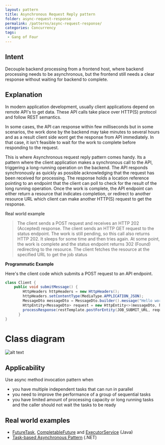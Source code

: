 ```yaml
---
layout: pattern
title: Asynchronous Request Reply pattern
folder: async-request-response
permalink: /patterns/async-request-response/
categories: Concurrency
tags:
 - Gang of Four
---
```


## Intent

Decouple backend processing from a frontend host, where backend processing needs to be asynchronous,
but the frontend still needs a clear response without waiting for backend to complete.

## Explanation

In modern application development, usually client applications depend on remote
API's to get data. These API calls take place over HTTP(S) protocol and follow REST semantics.

In some cases, the API can response within few milliseconds but in some scenarios, the work
done by the backend may take minutes to several hours and as a result client side wont
get the response from API immediately. In that case, it isn't feasible to wait for the work
to complete before responding to the request.

This is where Asynchronous request reply pattern comes handy. Its a pattern where the client
application makes a synchronous call to the API, triggering a long-running operation on the backend.
The API responds synchronously as quickly as possible acknowledging that the request has been
received for processing. The response holds a location reference pointing to an endpoint that
the client can poll to check for the result of the long running operation. Once the work is
complete, the API endpoint can either return a resource that indicates completion,
or redirect to another resource URL which client can make another HTTP(S) request to get the
response.

Real world example

> The client sends a POST request and receives an HTTP 202 (Accepted) response.
> The client sends an HTTP GET request to the status endpoint. The work is still pending,
> so this call also returns HTTP 202. It sleeps for some time and then tries again.
> At some point, the work is complete and the status endpoint returns 302 (Found)
> redirecting to the resource.
> The client fetches the resource at the specified URL to get the job status

**Programmatic Example**

Here's the client code which submits a POST request to an API endpoint.

```java
class Client {
    public void submitMessage() {
        HttpHeaders httpHeaders = new HttpHeaders();
        httpHeaders.setContentType(MediaType.APPLICATION_JSON);
        MessageDto messageDto = MessageDto.builder().message("Hello world").createResource(true).build();
        HttpEntity<MessageDto> request = new HttpEntity<>(messageDto, httpHeaders);
        processResponse(restTemplate.postForEntity(JOB_SUBMIT_URL, request, Message.class));
      }
}
```
# Class diagram
![alt text](./etc/async-method-invocation.png "Async Method Invocation")

## Applicability
Use async method invocation pattern when

* you have multiple independent tasks that can run in parallel
* you need to improve the performance of a group of sequential tasks
* you have limited amount of processing capacity or long running tasks and the
  caller should not wait the tasks to be ready

## Real world examples

* [FutureTask](http://docs.oracle.com/javase/8/docs/api/java/util/concurrent/FutureTask.html), [CompletableFuture](https://docs.oracle.com/javase/8/docs/api/java/util/concurrent/CompletableFuture.html) and [ExecutorService](http://docs.oracle.com/javase/8/docs/api/java/util/concurrent/ExecutorService.html) (Java)
* [Task-based Asynchronous Pattern](https://msdn.microsoft.com/en-us/library/hh873175.aspx) (.NET)
